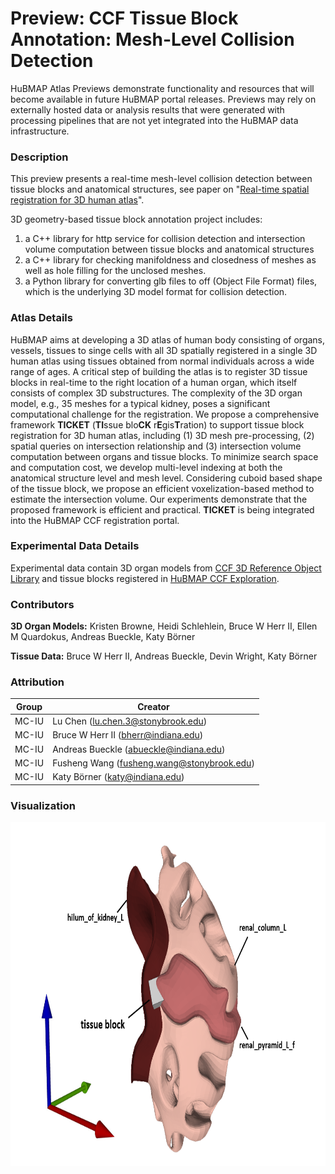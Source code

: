 #  Preview: CCF Tissue Block Annotation: Mesh-Level Collision Detection

HuBMAP Atlas Previews demonstrate functionality and resources that will become available in future HuBMAP portal releases. Previews may rely on externally hosted data or analysis results that were generated with processing pipelines that are not yet integrated into the HuBMAP data infrastructure.

### Description

This preview presents a real-time mesh-level collision detection between tissue blocks and anatomical structures, see paper on "[Real-time spatial registration for 3D human atlas](https://doi.org/10.1145/3557917.3567618)". 

3D geometry-based tissue block annotation project includes: 
1. a C++ library for http service for collision detection and intersection volume computation between tissue blocks and anatomical structures 
2. a C++ library for checking manifoldness and closedness of meshes as well as hole filling for the unclosed meshes.   
3. a Python library for converting glb files to off (Object File Format) files, which is the underlying 3D model format for collision detection.


### Atlas Details

HuBMAP aims at developing a 3D atlas of human body consisting of organs, vessels, tissues to singe cells with all 3D spatially registered in a single 3D human atlas using tissues obtained from normal individuals across a wide range of ages. A critical step of building the atlas is to register 3D tissue blocks in real-time to the right location of a human organ, which itself consists of complex 3D substructures. The complexity of the 3D organ model, e.g., 35 meshes for a typical kidney, poses a significant computational challenge for the registration. We propose a comprehensive framework **TICKET** (**TI**ssue blo**CK** r**E**gis**T**ration) to support tissue block registration for 3D human atlas, including (1) 3D mesh pre-processing, (2) spatial queries on intersection relationship and (3) intersection volume computation between organs and tissue blocks. To minimize search space and computation cost, we develop multi-level indexing at both the anatomical structure level and mesh level. Considering cuboid based shape of the tissue block, we propose an efficient voxelization-based method to estimate the intersection volume. Our experiments demonstrate that the proposed framework is efficient and practical. **TICKET** is being integrated into the HuBMAP CCF registration portal.

### Experimental Data Details

Experimental data contain 3D organ models from [CCF 3D Reference Object Library](https://hubmapconsortium.github.io/ccf/pages/ccf-3d-reference-library.html) and tissue blocks registered in [HuBMAP CCF Exploration](https://portal.hubmapconsortium.org/ccf-eui).

### Contributors

**3D Organ Models:** Kristen Browne, Heidi Schlehlein, Bruce W Herr II, Ellen M Quardokus, Andreas Bueckle, Katy Börner

**Tissue Data:** Bruce W Herr II, Andreas Bueckle, Devin Wright, Katy Börner

### Attribution

| Group  | Creator                            |
|--------|------------------------------------|
| MC-IU  | Lu Chen (lu.chen.3@stonybrook.edu) |
| MC-IU  | Bruce W Herr II (bherr@indiana.edu)     |
| MC-IU  | Andreas Bueckle (abueckle@indiana.edu) |
| MC-IU  | Fusheng Wang (fusheng.wang@stonybrook.edu) |
| MC-IU  | Katy Börner (katy@indiana.edu)     |


### Visualization

<div class="video-container">
    <img src="./pilot4.png" height="550" width="100%"> </img>
</div>


